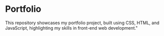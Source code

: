 # Portfolio
This repository showcases my portfolio project, built using CSS, HTML, and JavaScript, highlighting my skills in front-end web development."
